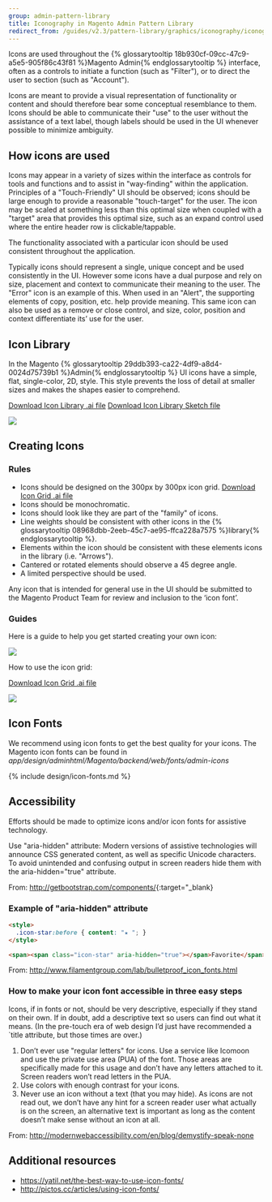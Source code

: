 ```yaml
---
group: admin-pattern-library
title: Iconography in Magento Admin Pattern Library
redirect_from: /guides/v2.3/pattern-library/graphics/iconography/iconography.html
---
```


Icons are used throughout the {% glossarytooltip 18b930cf-09cc-47c9-a5e5-905f86c43f81 %}Magento Admin{% endglossarytooltip %} interface, often as a controls to initiate a function (such as "Filter"), or to direct the user to section (such as "Account").

Icons are meant to provide a visual representation of functionality or content and should therefore bear some conceptual resemblance to them. Icons should be able to communicate their "use" to the user without the assistance of a text label, though labels should be used in the UI whenever possible to minimize ambiguity.

## How icons are used

Icons may appear in a variety of sizes within the interface as controls for tools and functions and to assist in "way-finding" within the application.  Principles of a "Touch-Friendly" UI should be observed; icons should be large enough to provide a reasonable "touch-target" for the user.  The icon may be scaled at something less than this optimal size when coupled with a "target" area that provides this optimal size, such as an expand control used where the entire header row is clickable/tappable.

The functionality associated with a particular icon should be used consistent throughout the application.

Typically icons should represent a single, unique concept and be used consistently in the UI. However some icons have a dual purpose and rely on size, placement and context to communicate their meaning to the user.  The "Error" icon is an example of this. When used in an "Alert", the supporting elements of copy, position, etc. help provide meaning.  This same icon can also be used as a remove or close control, and size, color, position and context differentiate its’ use for the user.

## Icon Library

In the Magento {% glossarytooltip 29ddb393-ca22-4df9-a8d4-0024d75739b1 %}Admin{% endglossarytooltip %} UI icons have a simple, flat, single-color, 2D, style. This style prevents the loss of detail at smaller sizes and makes the shapes easier to comprehend.

[Download Icon Library .ai file](src/Magento-icon-library.ai)
[Download Icon Library Sketch file](src/magento_icon_library.sketch)

![]({{page.baseurl}}/pattern-library/graphics/images/magento-icon-contact-sheet.png)

## Creating Icons

### Rules

* Icons should be designed on the 300px by 300px icon grid. [Download Icon Grid .ai file](src/Magento_icon_grid_300x300.ai)
* Icons should be monochromatic.
* Icons should look like they are part of the "family" of icons.
* Line weights should be consistent with other icons in the {% glossarytooltip 08968dbb-2eeb-45c7-ae95-ffca228a7575 %}library{% endglossarytooltip %}.
* Elements within the icon should be consistent with these elements icons in the library (i.e. "Arrows").
* Cantered or rotated elements should observe a 45 degree angle.
* A limited perspective should be used.

Any icon that is intended for general use in the UI should be submitted to the Magento Product Team for review and inclusion to the ‘icon font’.

### Guides

Here is a guide to help you get started creating your own icon:

![]({{page.baseurl}}/pattern-library/graphics/images/icon-construction-guide.png)

How to use the icon grid:

[Download Icon Grid .ai file](src/Magento_icon_grid_300x300.ai)

![]({{page.baseurl}}/pattern-library/graphics/images/using-icon-grid.png)

## Icon Fonts

We recommend using icon fonts to get the best quality for your icons. The Magento icon fonts can be found in _app/design/adminhtml/Magento/backend/web/fonts/admin-icons_

{% include design/icon-fonts.md %}

## Accessibility

Efforts should be made to optimize icons and/or icon fonts for assistive technology.

Use "aria-hidden" attribute:
Modern versions of assistive technologies will announce CSS generated content, as well as specific Unicode characters. To avoid unintended and confusing output in screen readers hide them with the aria-hidden="true" attribute.

From: <http://getbootstrap.com/components/>{:target="\_blank}

### Example of "aria-hidden" attribute

```html
<style>
  .icon-star:before { content: "★ "; }
</style>

<span><span class="icon-star" aria-hidden="true"></span>Favorite</span>
```

From: <http://www.filamentgroup.com/lab/bulletproof_icon_fonts.html>

### How to make your icon font accessible in three easy steps

Icons, if in fonts or not, should be very descriptive, especially if they stand on their own. If in doubt, add a descriptive text so users can find out what it means. (In the pre-touch era of web design I’d just have recommended a \`title attribute, but those times are over.)

1. Don’t ever use "regular letters" for icons. Use a service like Icomoon and use the private use area (PUA) of the font. Those areas are specifically made for this usage and don’t have any letters attached to it. Screen readers won’t read letters in the PUA.
2. Use colors with enough contrast for your icons.
3. Never use an icon without a text (that you may hide). As icons are not read out, we don’t have any hint for a screen reader user what actually is on the screen, an alternative text is important as long as the content doesn’t make sense without an icon at all.

From: <http://modernwebaccessibility.com/en/blog/demystify-speak-none>

## Additional resources

* <https://yatil.net/the-best-way-to-use-icon-fonts/>
* <http://pictos.cc/articles/using-icon-fonts/>

